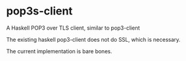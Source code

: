 # pop3s-client
A Haskell POP3 over TLS client, similar to pop3-client

The existing haskell pop3-client does not do SSL, which is necessary.

The current implementation is bare bones.
